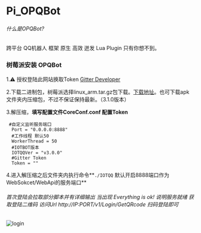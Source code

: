 # Pi_OPQBot

###### 什么是OPQBot? 

跨平台 QQ机器人 框架 原生 高效 迸发 Lua Plugin 只有你想不到。



### 树莓派安装 OPQBot

1.⚠️ 授权登陆此网站换取Token [Gitter Developer](https://developer.gitter.im/apps)

2.下载二进制包，树莓派选择linux_arm.tar.gz包下载。[下载地址](https://gitter.im/OPQBOT/OPQ)。也可下载apk文件夹内压缩包，不过不保证保持最新。（3.1.0版本）

3.解压缩，**填写配置文件CoreConf.conf 配置Token**

~~~~
 #自定义监听服务端口
  Port = "0.0.0.0:8888"
  #工作线程 默认50
  WorkerThread = 50
  #IOTBOT版本
  IOTQQVer = "v3.0.0"
  #Gitter Token
  Token = ""
~~~~

4.进入解压缩之后文件夹内执行命令**`./IOTQQ` 默认开启8888端口作为WebSokcet/WebApi的服务端口**

###### 首次登陆会拉取部分脚本并有详细输出 当出现 Everything is ok! 说明服务就绪 获取登陆二维码 访问Url http://IP:PORT/v1/Login/GetQRcode 扫码登陆即可

![login](https://github.com/ZhangFaCai/Pi_OPQBot/blob/master/img/login.png)
